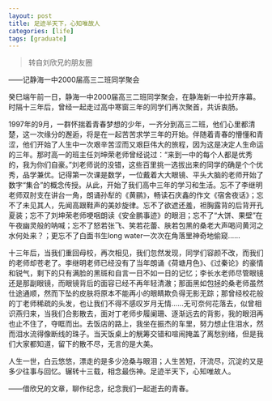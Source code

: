 ```yaml
---
layout: post
title: 足迹半天下，心知唯故人
categories: [life]
tags: [graduate]
---
```

>转自刘欣兄的朋友圈

——记静海一中2000届高三二班同学聚会

癸巳端午前一日，静海一中2000届高三二班同学聚会，在静海新一中拉开序幕。时隔十三年后，曾经一起走过高中寒窗三年的同学们再次聚首，共诉衷肠。

1997年的9月，一群怀揣着青春梦想的少年，一齐分到高三二班，他们心里都清楚，这一次缘分的邂逅，将是在一起苦苦求学三年的开始。伴随着青春的懵懂和青涩，他们开始了人生中一次艰辛苦涩而又艰巨伟大的旅程，因为这是决定人生命运的三年。那时高一的班主任刘坤荣老师曾经说过：“来到一中的每个人都是优秀的，我为你们自豪。”刘老师说的没错，这些百里挑一选拔出来的同学的确是个个优秀，品学兼优。记得第一次课是数学，一位戴着大大眼镜、平头大脑的老师开始了数字“集合”的概念传授。从此，开始了我们高中三年的学习和生活。忘不了李继明老师双肘支在讲台一角，朗诵孙犁的《黄鹂》，畅读石庆鑫的作文《宿舍夜话》；忘不了未见其人，先闻高跟鞋声的美妙旋律。忘不了欲遮还羞，袒胸露背的后背开孔夏装；忘不了刘坤荣老师哽咽朗读《安金鹏事迹》的眼泪；忘不了“大饼、果壁”在午夜幽灵般的呐喊；忘不了怒若张飞、笑若花蕾、肤若包黑的桑老大声喝问黄河之水何处来？；更忘不了白面书生long water一次次在角落里神奇地偷窥……

十三年后，当我们重回母校，再次相见，我们忽然发现，同学们容颜不改，而我们的老师却苍老了。李继明老师已经没有了当年朗诵《荷塘月色》、《过秦论》的豪情和锐气，剩下的只有满脸的黑斑和自言一日不如一日的记忆；李长水老师尽管眼镜还是那副眼镜，而眼镜背后的面容已经不再年轻清澈；那面黑如包拯的桑老师虽然仕途通顺，然而下坠的皮肤将原本不能再小的眼睛欺负得无影无踪；那曾经校花般的丁老师稀疏的头发，也让我们不得不感叹岁月无情……无可奈何花落去，似曾相识燕归来，当我们合影散去，面对丁老师步履阑珊、逐渐远去的背影，我的眼泪再也止不住了，夺眶而出。去饭店的路上，我坐在振杰的车里，努力想止住泪水，然而泪水流得像断线的珠子。当天饭桌上的觥筹交错和喧闹掩盖了离愁别绪，但是我们大家都知道，留下的散不尽，无言的是大美。

人生一世，白云悠悠，漂走的是多少沧桑与眼泪；人生苦短，汗流尽，沉淀的又是多少往事与回忆。辗转十三载，相念最伤神。足迹半天下，心知唯故人。

——借欣兄的文章，聊作纪念，纪念我们一起逝去的青春。
